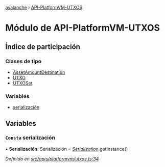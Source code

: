 [avalanche](../README.md) › [API-PlatformVM-UTXOS](api_platformvm_utxos.md)

# Módulo de API-PlatformVM-UTXOS

## Índice de participación

### Clases de tipo

* [AssetAmountDestination](../classes/api_platformvm_utxos.assetamountdestination.md)
* [UTXO](../classes/api_platformvm_utxos.utxo.md)
* [UTXOSet](../classes/api_platformvm_utxos.utxoset.md)

### Variables

* [serialización](api_platformvm_utxos.md#const-serialization)

## Variables

### `Consta` serialización

• **Serialización**: Serialización = *[Serialization](../classes/utils_serialization.serialization.md)*.getInstance()

*Definido en [src/apis/platformvm/utxos.ts:34](https://github.com/ava-labs/avalanchejs/blob/ae78dee/src/apis/platformvm/utxos.ts#L34)*
